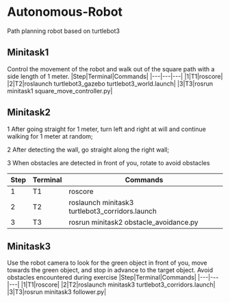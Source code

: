 # Autonomous-Robot
Path planning robot based on turtlebot3

## Minitask1
Control the movement of the robot and walk out of the square path with a side length of 1 meter.
|Step|Terminal|Commands|
|---|---|---|
|1|T1|roscore|
|2|T2|roslaunch turtlebot3_gazebo turtlebot3_world.launch|
|3|T3|rosrun minitask1 square_move_controller.py|

## Minitask2
1 After going straight for 1 meter, turn left and right at will and continue walking for 1 meter at random;

2 After detecting the wall, go straight along the right wall;

3  When obstacles are detected in front of you, rotate to avoid obstacles

|Step|Terminal|Commands|
|---|---|---|
|1|T1|roscore|
|2|T2|roslaunch minitask3 turtlebot3_corridors.launch|
|3|T3|rosrun minitask2 obstacle_avoidance.py|

## Minitask3
Use the robot camera to look for the green object in front of you, move towards the green object, and stop in advance to the target object. Avoid obstacles encountered during exercise
|Step|Terminal|Commands|
|---|---|---|
|1|T1|roscore|
|2|T2|roslaunch minitask3 turtlebot3_corridors.launch|
|3|T3|rosrun minitask3 follower.py|